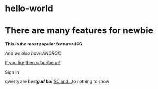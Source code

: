 # hello-world
<!DOCTYPE html>
<html>
<head>
  <title>Welcome to Unity</title>
 </head>  
<body>
  <h1>There are many features for newbie</h1>
  <p><b>This is the most popular features:IOS</b></p>
  <p><i>And we also have:ANDROID</i></p>
  <p><u>If you like,then subcribe us!</u></p>
  <p>Sign in</p>
  <p>qwerty are best<b><i>gud boi</i></b>
    <u>SO and...</u>to nothing to show</p>
  </body>
  </html>
    
